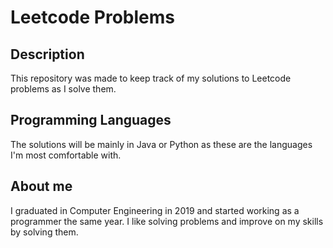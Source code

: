 # Leetcode Problems
## Description
This repository was made to keep track of my solutions to Leetcode problems as I solve them.

## Programming Languages
The solutions will be mainly in Java or Python as these are the languages I'm most comfortable with.

## About me
I graduated in Computer Engineering in 2019 and started working as a programmer the same year. I like solving problems and improve on my skills by solving them.
